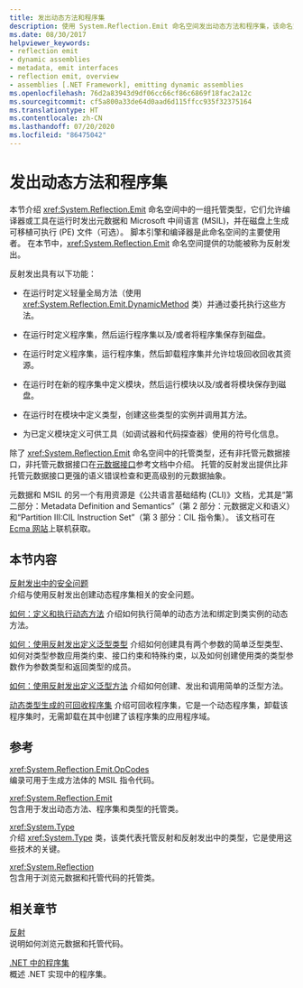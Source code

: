 ```yaml
---
title: 发出动态方法和程序集
description: 使用 System.Reflection.Emit 命名空间发出动态方法和程序集，该命名空间允许编译器或工具在运行时发出元数据和 MSIL 代码。
ms.date: 08/30/2017
helpviewer_keywords:
- reflection emit
- dynamic assemblies
- metadata, emit interfaces
- reflection emit, overview
- assemblies [.NET Framework], emitting dynamic assemblies
ms.openlocfilehash: 76d2a83943d9df06cc66cf86c6869f18fac2a12c
ms.sourcegitcommit: cf5a800a33de64d0aad6d115ffcc935f32375164
ms.translationtype: HT
ms.contentlocale: zh-CN
ms.lasthandoff: 07/20/2020
ms.locfileid: "86475042"
---
```

# <a name="emitting-dynamic-methods-and-assemblies"></a>发出动态方法和程序集

本节介绍 <xref:System.Reflection.Emit> 命名空间中的一组托管类型，它们允许编译器或工具在运行时发出元数据和 Microsoft 中间语言 (MSIL)，并在磁盘上生成可移植可执行 (PE) 文件（可选）。 脚本引擎和编译器是此命名空间的主要使用者。 在本节中，<xref:System.Reflection.Emit> 命名空间提供的功能被称为反射发出。  
  
反射发出具有以下功能：  
  
- 在运行时定义轻量全局方法（使用 <xref:System.Reflection.Emit.DynamicMethod> 类）并通过委托执行这些方法。  
  
- 在运行时定义程序集，然后运行程序集以及/或者将程序集保存到磁盘。  
  
- 在运行时定义程序集，运行程序集，然后卸载程序集并允许垃圾回收回收其资源。  
  
- 在运行时在新的程序集中定义模块，然后运行模块以及/或者将模块保存到磁盘。  
  
- 在运行时在模块中定义类型，创建这些类型的实例并调用其方法。  
  
- 为已定义模块定义可供工具（如调试器和代码探查器）使用的符号化信息。  
  
除了 <xref:System.Reflection.Emit> 命名空间中的托管类型，还有非托管元数据接口，非托管元数据接口在[元数据接口](../unmanaged-api/metadata/metadata-interfaces.md)参考文档中介绍。 托管的反射发出提供比非托管元数据接口更强的语义错误检查和更高级别的元数据抽象。  
  
元数据和 MSIL 的另一个有用资源是《公共语言基础结构 (CLI)》文档，尤其是“第二部分：Metadata Definition and Semantics”（第 2 部分：元数据定义和语义）和“Partition III:CIL Instruction Set”（第 3 部分：CIL 指令集）。 该文档可在 [Ecma 网站](https://www.ecma-international.org/publications/standards/Ecma-335.htm)上联机获取。  
  
## <a name="in-this-section"></a>本节内容
  
[反射发出中的安全问题](security-issues-in-reflection-emit.md)  
介绍与使用反射发出创建动态程序集相关的安全问题。  

[如何：定义和执行动态方法](how-to-define-and-execute-dynamic-methods.md) 介绍如何执行简单的动态方法和绑定到类实例的动态方法。

[如何：使用反射发出定义泛型类型](how-to-define-a-generic-type-with-reflection-emit.md) 介绍如何创建具有两个参数的简单泛型类型、如何对类型参数应用类约束、接口约束和特殊约束，以及如何创建使用类的类型参数作为参数类型和返回类型的成员。

[如何：使用反射发出定义泛型方法](how-to-define-a-generic-method-with-reflection-emit.md) 介绍如何创建、发出和调用简单的泛型方法。

[动态类型生成的可回收程序集](collectible-assemblies.md) 介绍可回收程序集，它是一个动态程序集，卸载该程序集时，无需卸载在其中创建了该程序集的应用程序域。
  
## <a name="reference"></a>参考  

<xref:System.Reflection.Emit.OpCodes>  
编录可用于生成方法体的 MSIL 指令代码。  
  
<xref:System.Reflection.Emit>  
包含用于发出动态方法、程序集和类型的托管类。  
  
<xref:System.Type>  
介绍 <xref:System.Type> 类，该类代表托管反射和反射发出中的类型，它是使用这些技术的关键。  
  
<xref:System.Reflection>  
包含用于浏览元数据和托管代码的托管类。  
  
## <a name="related-sections"></a>相关章节  

[反射](reflection.md)  
说明如何浏览元数据和托管代码。  
  
[.NET 中的程序集](../../standard/assembly/index.md)  
概述 .NET 实现中的程序集。
